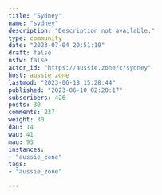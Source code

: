 ```yaml
---
title: "Sydney" 
name: "sydney"
description: "Description not available."
type: community
date: "2023-07-04 20:51:19"
draft: false
nsfw: false
actor_id: "https://aussie.zone/c/sydney"
host: aussie.zone
lastmod: "2023-06-18 15:28:44"
published: "2023-06-10 02:20:17"
subscribers: 426
posts: 30
comments: 237
weight: 30
dau: 14
wau: 41
mau: 93
instances:
- "aussie_zone"
tags: 
- "aussie_zone"

---
```

